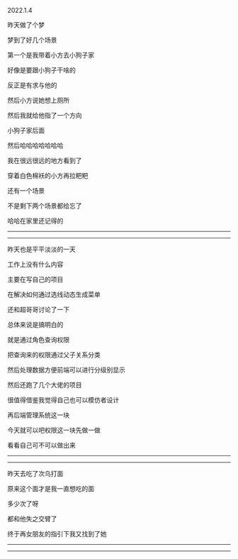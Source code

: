 2022.1.4

昨天做了个梦

梦到了好几个场景

第一个是我带着小方去小狗子家

好像是要跟小狗子干啥的

反正是有求与他的

然后小方说她想上厕所

然后我就给他指了一个方向

小狗子家后面

然后哈哈哈哈哈哈哈

我在很远很远的地方看到了

穿着白色棉袄的小方再拉粑粑

还有一个场景

不是剩下两个场景都给忘了

哈哈在家里还记得的

----------

-----------

昨天也是平平淡淡的一天

工作上没有什么内容

主要在写自己的项目

在解决如何通过选线动态生成菜单

还和超哥哥讨论了一下

总体来说是搞明白的

就是通过角色查询权限

把查询来的权限通过父子关系分类

然后处理数据方便前端可以进行分级别显示

然后还跑了几个大佬的项目

很值得借鉴我觉得自己也可以模仿者设计

再后端管理系统这一块

今天就可以吧权限这一块先做一做

看看自己可不可以做出来

---------

--------------

昨天去吃了次乌打面

原来这个面才是我一直想吃的面

多少次了呀

都和他失之交臂了

终于再女朋友的指引下我又找到了她

---------

--------

